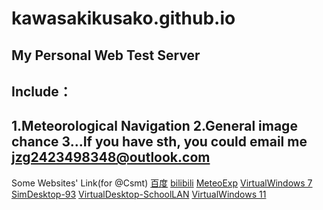 # kawasakikusako.github.io
My Personal Web Test Server  
-
Include：
-
  1.Meteorological Navigation
  2.General image chance
  3...If you have sth, you could email me
jzg2423498348@outlook.com
-
Some Websites' Link(for @Csmt)
[百度](https://www.baidu.com)
[bilibili](https://www.bilibili.com)
[MeteoExp](https://kawasakikusako.github.io/GeneralWebEngine/explorer_files/meteo_exp/MeteoExplorer.html)
[VirtualWindows 7](https://win7simu.visnalize.com)
[SimDesktop-93](http://www.windows93.net/)
[VirtualDesktop-SchoolLAN](http://192.168.10.4:11000)
[VirtualWindows 11](https://win11.blueedge.me/)
